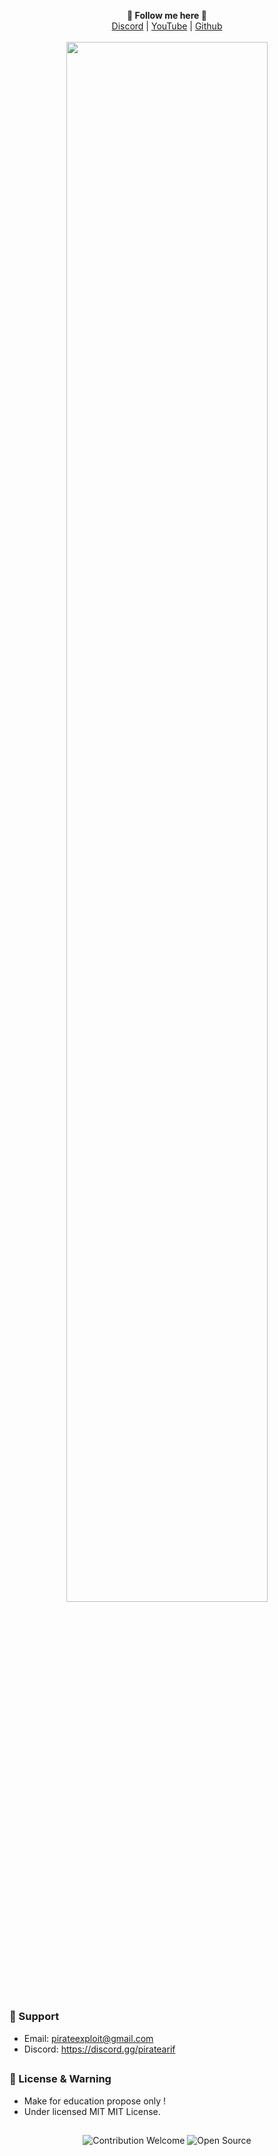 <p align='center'>
  <b>🎨 Follow me here 🎨</b><br>  
  <a href="https://discord.gg/piratearif">Discord</a> |
  <a href="https://www.youtube.com/channel/piratearif?sub_confirmation=1">YouTube</a> |
  <a href="https://github.com/piratearif">Github</a><br><br>
<img src="https://user-images.githubusercontent.com/34863281/231957123-ae019b80-d61f-4bca-b345-13cb4cf4521e.jpg" style="width: 80%">
</p>

##   

### 🧰 Support
- Email: <pirateexploit@gmail.com>
- Discord: https://discord.gg/piratearif

##  

### 📜 License & Warning
- Make for education propose only !
- Under licensed MIT MIT License.

##  

<p align="center">
  <img src="https://img.shields.io/badge/contributions-welcome-brightgreen.svg?style=flat" alt="Contribution Welcome">
  <img src="https://badges.frapsoft.com/os/v3/open-source.svg?v=103" alt="Open Source">
</p>
